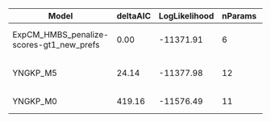| Model                                    | deltaAIC | LogLikelihood | nParams | ParamValues                                   |
|------------------------------------------|----------|---------------|---------|-----------------------------------------------|
| ExpCM_HMBS_penalize-scores-gt1_new_prefs | 0.00     | -11371.91     | 6       | beta=0.58, kappa=3.68, omega=0.12             |
| YNGKP_M5                                 | 24.14    | -11377.98     | 12      | alpha_omega=0.36, beta_omega=2.75, kappa=3.81 |
| YNGKP_M0                                 | 419.16   | -11576.49     | 11      | kappa=3.78, omega=0.11                        |